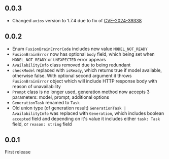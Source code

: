 ## 0.0.3

- Changed `axios` version to 1.7.4 due to fix of [CVE-2024-39338](https://github.com/advisories/GHSA-8hc4-vh64-cxmj)

## 0.0.2

- Enum `FusionBrainErrorCode` includes new value `MODEL_NOT_READY`
- `FusionBrainError` now has optional `body` field, which being set when `MODEL_NOT_READY` or `UNEXPECTED` error appears
- `AvailabilityInfo` class removed due to being redundant
- `checkModel` replaced with `isReady`, which returns true if model available, otherwise false. With optional second argument it throws `FusionBrainError` object which will include HTTP response body with reason of unavailability
- `Prompt` class is no longer used, generation method now accepts 3 parameters: model, prompt, additional options
- `GenerationTask` renamed to `Task`
- Old union type (of generation result) `GenerationTask | AvailabilityInfo` was replaced with `Generation`, which includes boolean `accepted` field and depending on it's value it includes either `task: Task` field, or `reason: string` field 


## 0.0.1

First release